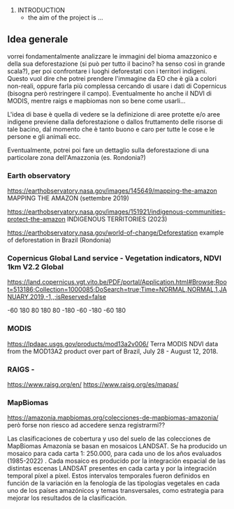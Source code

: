1. INTRODUCTION
   + the aim of the project is ...

## Idea generale
vorrei fondamentalmente analizzare le immagini del bioma amazzonico e della sua deforestazione (si può per tutto il bacino? ha senso così in grande scala?), per poi confrontare i luoghi deforestati con i territori indigeni.
Questo vuol dire che potrei prendere l'immagine da EO che è già a colori non-reali, oppure farla più complessa cercando di usare i dati di Copernicus (bisogna però restringere il campo). Eventualmente ho anche il NDVI di MODIS, mentre raigs e mapbiomas non so bene come usarli...

L'idea di base è quella di vedere se la definizione di aree protette e/o aree indigene previene dalla deforestazione o dallos fruttamento delle risorse di tale bacino, dal momento che è tanto buono e caro per tutte le cose e le persone e gli animali ecc.

Eventualmente, potrei poi fare un dettaglio sulla deforestazione di una particolare zona dell'Amazzonia (es. Rondonia?)



### Earth observatory
https://earthobservatory.nasa.gov/images/145649/mapping-the-amazon MAPPING THE AMAZON (settembre 2019)

https://earthobservatory.nasa.gov/images/151921/indigenous-communities-protect-the-amazon INDIGENOUS TERRITORIES (2023)

https://earthobservatory.nasa.gov/world-of-change/Deforestation example of deforestation in Brazil (Rondonia)

### Copernicus Global Land service - Vegetation indicators, NDVI 1km V2.2 Global
https://land.copernicus.vgt.vito.be/PDF/portal/Application.html#Browse;Root=513186;Collection=1000085;DoSearch=true;Time=NORMAL,NORMAL,1,JANUARY,2019,-1,,;isReserved=false

-60 180 80 180 80 -180 -60 -180 -60 180

### MODIS
https://lpdaac.usgs.gov/products/mod13a2v006/ Terra MODIS NDVI data from the MOD13A2 product over part of Brazil, July 28 - August 12, 2018.

### RAIGS - 
https://www.raisg.org/en/ https://www.raisg.org/es/mapas/

### MapBiomas
https://amazonia.mapbiomas.org/colecciones-de-mapbiomas-amazonia/ però forse non riesco ad accedere senza registrarmi??

Las clasificaciones de cobertura y uso del suelo de las colecciones de MapBiomas Amazonía se basan en mosaicos LANDSAT. Se ha producido un mosaico para cada carta 1: 250.000, para cada uno de los años evaluados (1985-2022) . Cada mosaico es producido por la integración espacial de las distintas escenas LANDSAT presentes en cada carta y por la integración temporal píxel a píxel. Estos intervalos temporales fueron definidos en función de la variación en la fenología de las tipologías vegetales en cada uno de los países amazónicos y temas transversales, como estrategia para mejorar los resultados de la clasificación.
